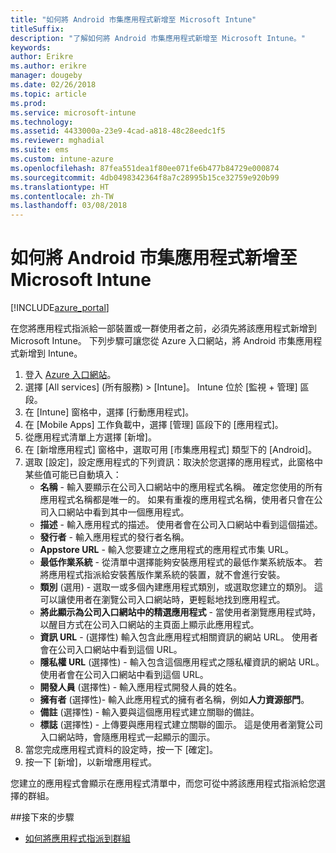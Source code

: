 ```yaml
---
title: "如何將 Android 市集應用程式新增至 Microsoft Intune"
titleSuffix: 
description: "了解如何將 Android 市集應用程式新增至 Microsoft Intune。"
keywords: 
author: Erikre
ms.author: erikre
manager: dougeby
ms.date: 02/26/2018
ms.topic: article
ms.prod: 
ms.service: microsoft-intune
ms.technology: 
ms.assetid: 4433000a-23e9-4cad-a818-48c28eedc1f5
ms.reviewer: mghadial
ms.suite: ems
ms.custom: intune-azure
ms.openlocfilehash: 87fea551dea1f80ee071fe6b477b84729e000874
ms.sourcegitcommit: 4db0498342364f8a7c28995b15ce32759e920b99
ms.translationtype: HT
ms.contentlocale: zh-TW
ms.lasthandoff: 03/08/2018
---
```

# <a name="how-to-add-android-store-apps-to-microsoft-intune"></a>如何將 Android 市集應用程式新增至 Microsoft Intune

[!INCLUDE[azure_portal](./includes/azure_portal.md)]

在您將應用程式指派給一部裝置或一群使用者之前，必須先將該應用程式新增到 Microsoft Intune。 下列步驟可讓您從 Azure 入口網站，將 Android 市集應用程式新增到 Intune。

1. 登入 [Azure 入口網站](https://portal.azure.com)。
2. 選擇 [All services] (所有服務) > [Intune]。 Intune 位於 [監視 + 管理] 區段。
3. 在 [Intune] 窗格中，選擇 [行動應用程式]。
4. 在 [Mobile Apps] 工作負載中，選擇 [管理] 區段下的 [應用程式]。
5. 從應用程式清單上方選擇 [新增]。
6. 在 [新增應用程式] 窗格中，選取可用 [市集應用程式] 類型下的 [Android]。
7. 選取 [設定]，設定應用程式的下列資訊：取決於您選擇的應用程式，此窗格中某些值可能已自動填入：
    - **名稱** - 輸入要顯示在公司入口網站中的應用程式名稱。 確定您使用的所有應用程式名稱都是唯一的。 如果有重複的應用程式名稱，使用者只會在公司入口網站中看到其中一個應用程式。
    - **描述** - 輸入應用程式的描述。 使用者會在公司入口網站中看到這個描述。
    - **發行者** - 輸入應用程式的發行者名稱。
    - **Appstore URL** - 輸入您要建立之應用程式的應用程式市集 URL。
    - **最低作業系統** - 從清單中選擇能夠安裝應用程式的最低作業系統版本。 若將應用程式指派給安裝舊版作業系統的裝置，就不會進行安裝。
    - **類別** (選用) - 選取一或多個內建應用程式類別，或選取您建立的類別。 這可以讓使用者在瀏覽公司入口網站時，更輕鬆地找到應用程式。
    - **將此顯示為公司入口網站中的精選應用程式** - 當使用者瀏覽應用程式時，以醒目方式在公司入口網站的主頁面上顯示此應用程式。
    - **資訊 URL** - (選擇性) 輸入包含此應用程式相關資訊的網站 URL。 使用者會在公司入口網站中看到這個 URL。
    - **隱私權 URL** (選擇性) - 輸入包含這個應用程式之隱私權資訊的網站 URL。 使用者會在公司入口網站中看到這個 URL。
    - **開發人員** (選擇性) - 輸入應用程式開發人員的姓名。
    - **擁有者** (選擇性)- 輸入此應用程式的擁有者名稱，例如**人力資源部門**。
    - **備註** (選擇性) - 輸入要與這個應用程式建立關聯的備註。
    - **標誌** (選擇性) - 上傳要與應用程式建立關聯的圖示。 這是使用者瀏覽公司入口網站時，會隨應用程式一起顯示的圖示。
8. 當您完成應用程式資料的設定時，按一下 [確定]。
9. 按一下 [新增]，以新增應用程式。

您建立的應用程式會顯示在應用程式清單中，而您可從中將該應用程式指派給您選擇的群組。 

##<a name="next-steps"></a>接下來的步驟

- [如何將應用程式指派到群組](apps-deploy.md)